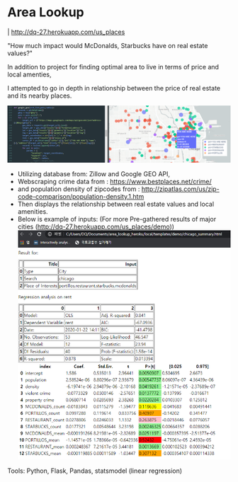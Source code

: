 # Area Lookup

| http://dq-27.herokuapp.com/us_places

"How much impact would McDonalds, Starbucks have on real estate values?"

In addition to project for finding optimal area to live in terms of price and local amenties,

I attempted to go in depth in relationship between the price of real estate and its nearby places.

![bg.png](bg.png)




* Utilizing database from: Zillow and Google GEO API,
* Webscraping crime data from : https://www.bestplaces.net/crime/
* and population density of zipcodes from : http://zipatlas.com/us/zip-code-comparison/population-density.1.htm
* Then displays the relationship between real estate values and local amenities.
* Below is example of inputs: (For more Pre-gathered results of major cities (http://dq-27.herokuapp.com/us_places/demo))
![chicago.png](chicago.png)



Tools: Python, Flask, Pandas, statsmodel (linear regression)
